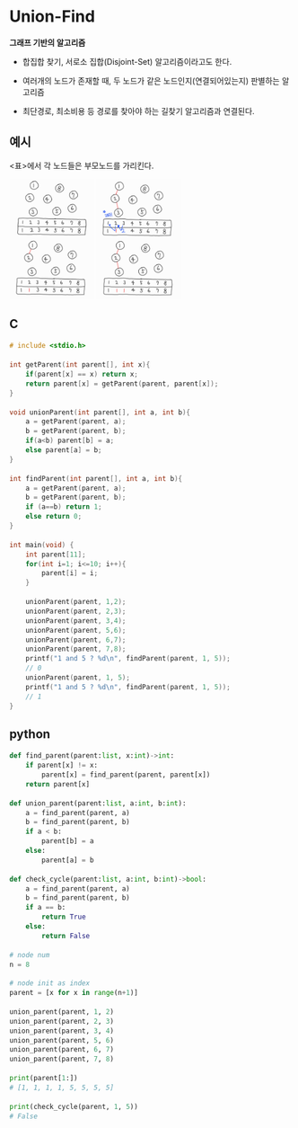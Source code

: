 # Union-Find

<strong>그래프 기반의 알고리즘</strong>

- 합집합 찾기, 서로소 집합(Disjoint-Set) 알고리즘이라고도 한다.

- 여러개의 노드가 존재할 때, 두 노드가 같은 노드인지(연결되어있는지) 판별하는 알고리즘

- 최단경로, 최소비용 등 경로를 찾아야 하는 길찾기 알고리즘과 연결된다.

## 예시

<표>에서 각 노드들은 부모노드를 가리킨다.

<img width="30%" src="./unionfind1.jpg" />
<img width="30%" src="./unionfind2.jpg" />

## C

```c
# include <stdio.h>

int getParent(int parent[], int x){
	if(parent[x] == x) return x;
	return parent[x] = getParent(parent, parent[x]);
}

void unionParent(int parent[], int a, int b){
	a = getParent(parent, a);
	b = getParent(parent, b);
	if(a<b) parent[b] = a;
	else parent[a] = b;
}

int findParent(int parent[], int a, int b){
	a = getParent(parent, a);
	b = getParent(parent, b);
	if (a==b) return 1;
	else return 0;
}

int main(void) {
	int parent[11];
	for(int i=1; i<=10; i++){
		parent[i] = i;
	}

	unionParent(parent, 1,2);
	unionParent(parent, 2,3);
	unionParent(parent, 3,4);
	unionParent(parent, 5,6);
	unionParent(parent, 6,7);
	unionParent(parent, 7,8);
	printf("1 and 5 ? %d\n", findParent(parent, 1, 5));
	// 0
	unionParent(parent, 1, 5);
	printf("1 and 5 ? %d\n", findParent(parent, 1, 5));
	// 1
}
```

## python

```python
def find_parent(parent:list, x:int)->int:
    if parent[x] != x:
        parent[x] = find_parent(parent, parent[x])
    return parent[x]

def union_parent(parent:list, a:int, b:int):
    a = find_parent(parent, a)
    b = find_parent(parent, b)
    if a < b:
        parent[b] = a
    else:
        parent[a] = b

def check_cycle(parent:list, a:int, b:int)->bool:
    a = find_parent(parent, a)
    b = find_parent(parent, b)
    if a == b:
        return True
    else:
        return False

# node num
n = 8

# node init as index
parent = [x for x in range(n+1)]

union_parent(parent, 1, 2)
union_parent(parent, 2, 3)
union_parent(parent, 3, 4)
union_parent(parent, 5, 6)
union_parent(parent, 6, 7)
union_parent(parent, 7, 8)

print(parent[1:])
# [1, 1, 1, 1, 5, 5, 5, 5]

print(check_cycle(parent, 1, 5))
# False
```
